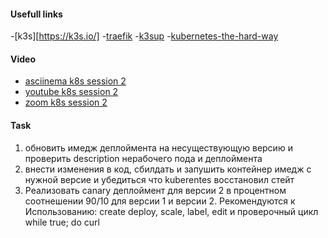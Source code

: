 
#### Usefull links

-[k3s][https://k3s.io/]
-[traefik](https://traefik.io/)
-[k3sup](https://github.com/alexellis/k3sup)
-[kubernetes-the-hard-way](https://github.com/kelseyhightower/kubernetes-the-hard-way)



#### Video

- [asciinema k8s session 2]()
- [youtube k8s session 2](https://www.youtube.com/watch?v=HEQYLPZhEUU&feature=youtu.be)
- [zoom k8s session 2](https://globallogic.zoom.us/rec/share/7XPzFHajS1YFWhEvXoYn1YDCEg0-xkFUysNzrsN5qfROYpIVtm9_NNgaY2aPM0D0.KU6C522xZGmljt8Z)


#### Task

1. обновить имедж деплоймента на несуществующую версию и проверить description нерабочего пода и деплоймента
2. внести изменения в код, сбилдать и запушить контейнер имедж с нужной версие и убедиться что kuberentes восстановил стейт
3. Реализовать canary деплоймент для версии 2 в процентном соотнешении 90/10 для версии 1 и версии 2.  Рекомендуются к Использованию: create deploy, scale, label, edit и проверочный цикл while true; do curl